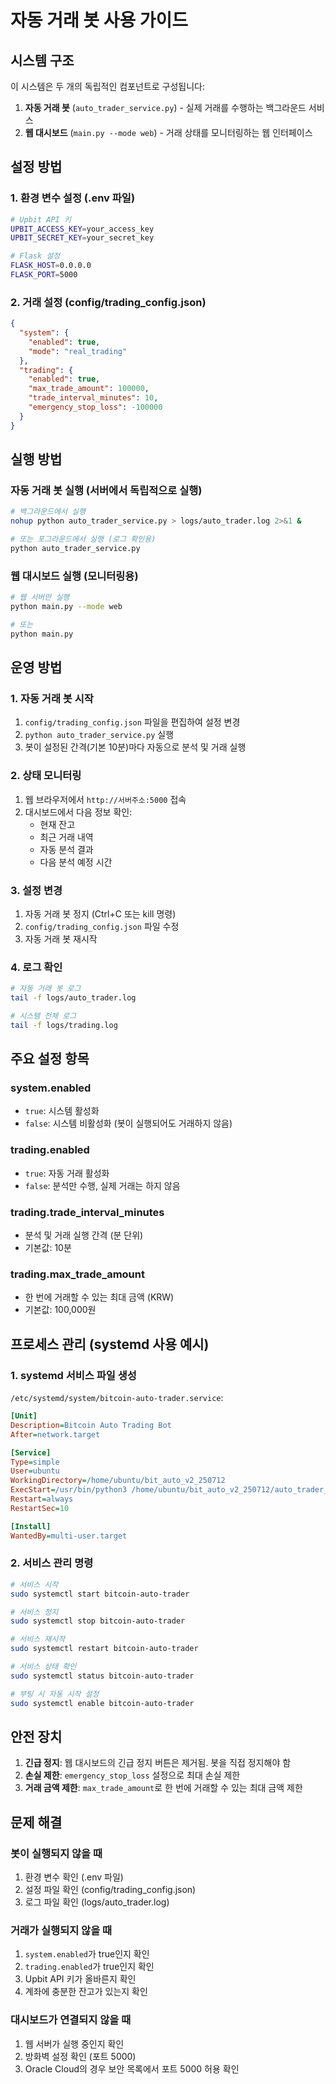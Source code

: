 # 자동 거래 봇 사용 가이드

## 시스템 구조

이 시스템은 두 개의 독립적인 컴포넌트로 구성됩니다:

1. **자동 거래 봇** (`auto_trader_service.py`) - 실제 거래를 수행하는 백그라운드 서비스
2. **웹 대시보드** (`main.py --mode web`) - 거래 상태를 모니터링하는 웹 인터페이스

## 설정 방법

### 1. 환경 변수 설정 (.env 파일)

```bash
# Upbit API 키
UPBIT_ACCESS_KEY=your_access_key
UPBIT_SECRET_KEY=your_secret_key

# Flask 설정
FLASK_HOST=0.0.0.0
FLASK_PORT=5000
```

### 2. 거래 설정 (config/trading_config.json)

```json
{
  "system": {
    "enabled": true,
    "mode": "real_trading"
  },
  "trading": {
    "enabled": true,
    "max_trade_amount": 100000,
    "trade_interval_minutes": 10,
    "emergency_stop_loss": -100000
  }
}
```

## 실행 방법

### 자동 거래 봇 실행 (서버에서 독립적으로 실행)

```bash
# 백그라운드에서 실행
nohup python auto_trader_service.py > logs/auto_trader.log 2>&1 &

# 또는 포그라운드에서 실행 (로그 확인용)
python auto_trader_service.py
```

### 웹 대시보드 실행 (모니터링용)

```bash
# 웹 서버만 실행
python main.py --mode web

# 또는
python main.py
```

## 운영 방법

### 1. 자동 거래 봇 시작

1. `config/trading_config.json` 파일을 편집하여 설정 변경
2. `python auto_trader_service.py` 실행
3. 봇이 설정된 간격(기본 10분)마다 자동으로 분석 및 거래 실행

### 2. 상태 모니터링

1. 웹 브라우저에서 `http://서버주소:5000` 접속
2. 대시보드에서 다음 정보 확인:
   - 현재 잔고
   - 최근 거래 내역
   - 자동 분석 결과
   - 다음 분석 예정 시간

### 3. 설정 변경

1. 자동 거래 봇 정지 (Ctrl+C 또는 kill 명령)
2. `config/trading_config.json` 파일 수정
3. 자동 거래 봇 재시작

### 4. 로그 확인

```bash
# 자동 거래 봇 로그
tail -f logs/auto_trader.log

# 시스템 전체 로그
tail -f logs/trading.log
```

## 주요 설정 항목

### system.enabled
- `true`: 시스템 활성화
- `false`: 시스템 비활성화 (봇이 실행되어도 거래하지 않음)

### trading.enabled
- `true`: 자동 거래 활성화
- `false`: 분석만 수행, 실제 거래는 하지 않음

### trading.trade_interval_minutes
- 분석 및 거래 실행 간격 (분 단위)
- 기본값: 10분

### trading.max_trade_amount
- 한 번에 거래할 수 있는 최대 금액 (KRW)
- 기본값: 100,000원

## 프로세스 관리 (systemd 사용 예시)

### 1. systemd 서비스 파일 생성

`/etc/systemd/system/bitcoin-auto-trader.service`:

```ini
[Unit]
Description=Bitcoin Auto Trading Bot
After=network.target

[Service]
Type=simple
User=ubuntu
WorkingDirectory=/home/ubuntu/bit_auto_v2_250712
ExecStart=/usr/bin/python3 /home/ubuntu/bit_auto_v2_250712/auto_trader_service.py
Restart=always
RestartSec=10

[Install]
WantedBy=multi-user.target
```

### 2. 서비스 관리 명령

```bash
# 서비스 시작
sudo systemctl start bitcoin-auto-trader

# 서비스 정지
sudo systemctl stop bitcoin-auto-trader

# 서비스 재시작
sudo systemctl restart bitcoin-auto-trader

# 서비스 상태 확인
sudo systemctl status bitcoin-auto-trader

# 부팅 시 자동 시작 설정
sudo systemctl enable bitcoin-auto-trader
```

## 안전 장치

1. **긴급 정지**: 웹 대시보드의 긴급 정지 버튼은 제거됨. 봇을 직접 정지해야 함
2. **손실 제한**: `emergency_stop_loss` 설정으로 최대 손실 제한
3. **거래 금액 제한**: `max_trade_amount`로 한 번에 거래할 수 있는 최대 금액 제한

## 문제 해결

### 봇이 실행되지 않을 때
1. 환경 변수 확인 (.env 파일)
2. 설정 파일 확인 (config/trading_config.json)
3. 로그 파일 확인 (logs/auto_trader.log)

### 거래가 실행되지 않을 때
1. `system.enabled`가 true인지 확인
2. `trading.enabled`가 true인지 확인
3. Upbit API 키가 올바른지 확인
4. 계좌에 충분한 잔고가 있는지 확인

### 대시보드가 연결되지 않을 때
1. 웹 서버가 실행 중인지 확인
2. 방화벽 설정 확인 (포트 5000)
3. Oracle Cloud의 경우 보안 목록에서 포트 5000 허용 확인